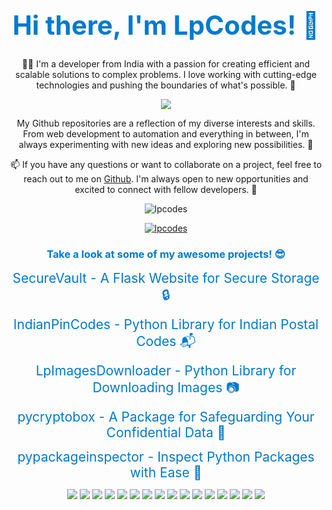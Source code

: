 <h1 align="center" style="color: #007ACC; font-size: 3em;">Hi there, I'm LpCodes! 👋</h1>
<p align="center">👨‍💻 I'm a developer from India with a passion for creating efficient and scalable solutions to complex problems. I love working with cutting-edge technologies and pushing the boundaries of what's possible. 🚀</p>
<p align="center"><a href="https://github.com/lpcodes"><img src="https://img.shields.io/badge/Github-LpCodes-blue.svg?style=flat-square&logo=Github&logoColor=white"></a></p>
<p align="center">My Github repositories are a reflection of my diverse interests and skills. From web development to automation and everything in between, I'm always experimenting with new ideas and exploring new possibilities. 🌟</p>
<p align="center">📫 If you have any questions or want to collaborate on a project, feel free to reach out to me on <a href="https://github.com/lpcodes">Github</a>. I'm always open to new opportunities and excited to connect with fellow developers. 🤝</p>
<p align="center"><img src="https://komarev.com/ghpvc/?username=lpcodes&label=Profile%20views&color=0e75b6&style=flat-square" alt="lpcodes" /></p>
<p align="center"><a href="https://github.com/ryo-ma/github-profile-trophy"><img src="https://github-profile-trophy.vercel.app/?username=lpcodes" alt="lpcodes" /></a></p>
<h3 align="center" style="color: #007ACC;">Take a look at some of my awesome projects! 😎</h3>
<p align="center"><a href="https://lpc22.pythonanywhere.com/" style="font-size: 1.5em; color: #007ACC; text-decoration: none;">SecureVault - A Flask Website for Secure Storage 🔒</a></p>
<p align="center"><a href="https://pypi.org/project/IndianPinCodes/" style="font-size: 1.5em; color: #007ACC; text-decoration: none;">IndianPinCodes - Python Library for Indian Postal Codes 📬</a></p>
<p align="center"><a href="https://pypi.org/project/LpImagesDownloader/" style="font-size: 1.5em; color: #007ACC; text-decoration: none;">LpImagesDownloader - Python Library for Downloading Images 📷</a></p>
<p align="center"><a href="https://pypi.org/project/pycryptobox/" style="font-size: 1.5em; color: #007ACC; text-decoration: none;">pycryptobox - A Package for Safeguarding Your Confidential Data 🔐</a></p>
<p align="center"><a href="https://pypi.org/project/pypackageinspector/" style="font-size: 1.5em; color: #007ACC; text-decoration: none;">pypackageinspector - Inspect Python Packages with Ease 👀</a></p>
<p align="center"><img src="https://img.shields.io/badge/Python-yellow?style=flat-square&logo=Python&logoColor=white">
<img src="https://img.shields.io/badge/Pytest-green?style=flat-square&logo=Pytest&logoColor=white">
<img src="https://img.shields.io/badge/Robot%20Framework-red?style=flat-square&logo=robot-framework&logoColor=white">
<img src="https://img.shields.io/badge/JavaScript-yellow?style=flat-square&logo=javascript&logoColor=white">
<img src="https://img.shields.io/badge/Selenium-brightgreen?style=flat-square&logo=selenium&logoColor=white">
<img src="https://img.shields.io/badge/HTML-orange?style=flat-square&logo=html5&logoColor=white">
<img src="https://img.shields.io/badge/CSS-blue?style=flat-square&logo=css3&logoColor=white">
<img src="https://img.shields.io/badge/Bootstrap-purple?style=flat-square&logo=bootstrap&logoColor=white">
<img src="https://img.shields.io/badge/Jinja-yellowgreen?style=flat-square&logo=jinja&logoColor=white">
<img src="https://img.shields.io/badge/Flask-lightgrey?style=flat-square&logo=flask&logoColor=white">
<img src="https://img.shields.io/badge/Django-brightgreen?style=flat-square&logo=django&logoColor=white">
<img src="https://img.shields.io/badge/Wireless_Technologies-blue?style=flat-square&logo=Bluetooth&logoColor=white">
<img src="https://img.shields.io/badge/Web_Scraping-green?style=flat-square&logo=Python&logoColor=white">
<img src="https://img.shields.io/badge/NB--IoT-blue?style=flat-square&logo=Arduino&logoColor=white">
<img src="https://img.shields.io/badge/Unit_Testing-green?style=flat-square&logo=JUnit&logoColor=white">
<img src="https://img.shields.io/badge/Open_Source_Contributor-yellow?style=flat-square&logo=GitHub&logoColor=white">
</p>
